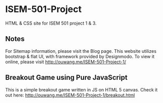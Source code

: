 # ISEM-501-Project

HTML & CSS site for ISEM 501 project 1 & 3.


## Notes

For Sitemap information, please visit the Blog page.
This website utilizes bootstrap & flat UI, with framework provided by Designmodo.
To view it online, please visit http://ouwang.me/ISEM-501-Project-1/

## Breakout Game using Pure JavaScript
This is a simple breakout game written in JS on HTML 5 canvas. Check it out here: http://ouwang.me/ISEM-501-Project-1/breakout.html

